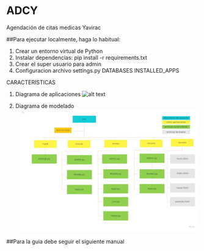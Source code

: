 # ADCY
Agendación de citas medicas Yavirac

##Para ejecutar localmente, haga lo habitual:
1. Crear un entorno virtual de Python
2. Instalar dependencias:
  pip install -r requirements.txt
3. Crear el super usuario para admin
4. Configuracion archivo settings.py
DATABASES
INSTALLED_APPS

CARACTERISTICAS
1. Diagrama de aplicaciones
![alt text]()

2. Diagrama de modelado
 ![alt text](https://github.com/Roger963/ADCY/blob/d3e3dbd5f6ddcc1672d9536df0621f0886523eac/media/diagrama%20de%20modelado.jpg)

##Para la guia debe seguir el siguiente manual
